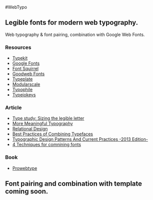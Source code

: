 #WebTypo

## Legible fonts for modern web typography. 
 
Web typography & font pairing, combination with Google Web Fonts. 

### Resources

* [Typekit](https://typekit.com/)
* [Google Fonts](http://www.google.com/fonts/)
* [Font Squirrel](http://www.fontsquirrel.com/)
* [Goodweb Fonts](http://www.goodwebfonts.com/)
* [Typeplate](http://typeplate.com/)
* [Modularscale](http://modularscale.com/)
* [Typophile](http://typophile.com/)
* [Typejokeys](https://typejockeys.com/)


### Article 

* [Type study: Sizing the legible letter ](http://blog.typekit.com/2011/11/09/type-study-sizing-the-legible-letter/)
* [More Meaningful Typography](http://alistapart.com/article/more-meaningful-typography)
* [Relational Design](http://blog.8thlight.com/billy-whited/2011/10/28/r-a-ela-tional-design.html#tips)
* [Best Practices of Combining Typefaces](http://www.smashingmagazine.com/2010/11/04/best-practices-of-combining-typefaces/)
* [Typographic Design Patterns And Current Practices -2013 Edition-](http://www.smashingmagazine.com/2013/05/17/typographic-design-patterns-practices-case-study-2013/)
* [4 Techniques for comnining fonts](http://www.typography.com/email/2010_03/index.htm)

### Book 

* [Prowebtype](https://prowebtype.com/)

## Font pairing and combination with template coming soon.
